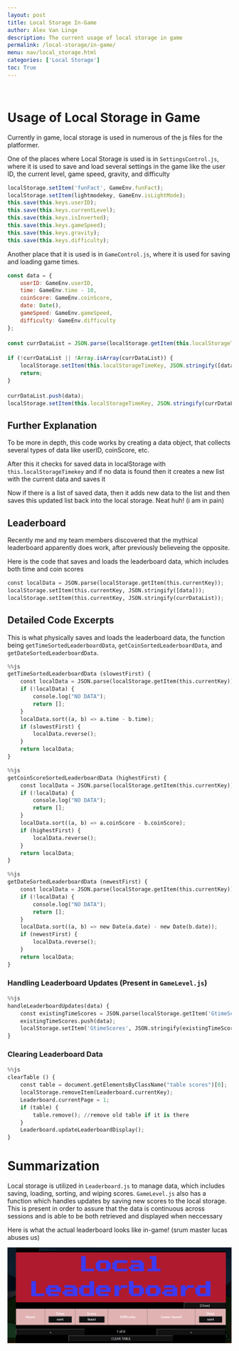 ```yaml
---
layout: post
title: Local Storage In-Game
author: Alex Van Linge
description: The current usage of local storage in game
permalink: /local-storage/in-game/
menu: nav/local_storage.html
categories: ['Local Storage']
toc: True
---
```


<br>

# Usage of Local Storage in Game 

Currently in game, local storage is used in numerous of the js files for the platformer. 

One of the places where Local Storage is used is in `SettingsControl.js`, where it is used to save and load several settings in the game like the user ID, the current level, game speed, gravity, and difficulty

```js
localStorage.setItem('funFact', GameEnv.funFact);
localStorage.setItem(lightmodekey, GameEnv.isLightMode);
this.save(this.keys.userID);
this.save(this.keys.currentLevel);
this.save(this.keys.isInverted);
this.save(this.keys.gameSpeed);
this.save(this.keys.gravity);
this.save(this.keys.difficulty);
```

Another place that it is used is in `GameControl.js`, where it is used for saving and loading game times. 

```js
const data = {
    userID: GameEnv.userID,
    time: GameEnv.time - 10,
    coinScore: GameEnv.coinScore,
    date: Date(),
    gameSpeed: GameEnv.gameSpeed,
    difficulty: GameEnv.difficulty
};

const currDataList = JSON.parse(localStorage.getItem(this.localStorageTimeKey));

if (!currDataList || !Array.isArray(currDataList)) {
    localStorage.setItem(this.localStorageTimeKey, JSON.stringify([data]));
    return;
}

currDataList.push(data);
localStorage.setItem(this.localStorageTimeKey, JSON.stringify(currDataList));
```





## Further Explanation 

To be more in depth, this code works by creating a data object, that collects several types of data like userID, coinScore, etc.

After this it checks for saved data in localStorage with `this.localStorageTimekey` and if no data is found then it creates a new list with the current data and saves it 

Now if there is a list of saved data, then it adds new data to the list and then saves this updated list back into the local storage. Neat huh! (i am in pain)

## Leaderboard

Recently me and my team members discovered that the mythical leaderboard apparently does work, after previously believeing the opposite.

Here is the code that saves and loads the leaderboard data, which includes both time and coin scores


```python
const localData = JSON.parse(localStorage.getItem(this.currentKey));
localStorage.setItem(this.currentKey, JSON.stringify([data]));
localStorage.setItem(this.currentKey, JSON.stringify(currDataList));
```

## Detailed Code Excerpts

This is what physically saves and loads the leaderboard data, the function being `getTimeSortedLeaderboardData`, `getCoinSortedLeaderboardData`, and `getDateSortedLeaderboardData`.


```python
%%js
getTimeSortedLeaderboardData (slowestFirst) {
    const localData = JSON.parse(localStorage.getItem(this.currentKey));
    if (!localData) {
        console.log("NO DATA");
        return [];
    }
    localData.sort((a, b) => a.time - b.time);
    if (slowestFirst) {
        localData.reverse();
    }
    return localData;
}
```


```python
%%js
getCoinScoreSortedLeaderboardData (highestFirst) {
    const localData = JSON.parse(localStorage.getItem(this.currentKey));
    if (!localData) {
        console.log("NO DATA");
        return [];
    }
    localData.sort((a, b) => a.coinScore - b.coinScore);
    if (highestFirst) {
        localData.reverse();
    }
    return localData;
}
```


```python
%%js
getDateSortedLeaderboardData (newestFirst) {
    const localData = JSON.parse(localStorage.getItem(this.currentKey));
    if (!localData) {
        console.log("NO DATA");
        return [];
    }
    localData.sort((a, b) => new Date(a.date) - new Date(b.date));
    if (newestFirst) {
        localData.reverse();
    }
    return localData;
}
```

### Handling Leaderboard Updates (Present in `GameLevel.js`)


```python
%%js
handleLeaderboardUpdates(data) {
    const existingTimeScores = JSON.parse(localStorage.getItem('GtimeScores')) || [];
    existingTimeScores.push(data);
    localStorage.setItem('GtimeScores', JSON.stringify(existingTimeScores));
}
```

### Clearing Leaderboard Data 


```python
%%js
clearTable () {
    const table = document.getElementsByClassName("table scores")[0];
    localStorage.removeItem(Leaderboard.currentKey);
    Leaderboard.currentPage = 1;
    if (table) {
        table.remove(); //remove old table if it is there
    }
    Leaderboard.updateLeaderboardDisplay();
}
```

# Summarization

Local storage is utilized in `Leaderboard.js` to manage data, which includes saving, loading, sorting, and wiping scores. `GameLevel.js` also has a function which handles updates by saving new scores to the local storage. This is present in order to assure that the data is continuous across sessions and is able to be both retrieved and displayed when neccessary 

Here is what the actual leaderboard looks like in-game! (srum master lucas abuses us)

![screenshot](/images/platformer/leaderboardScreenshot.png)
